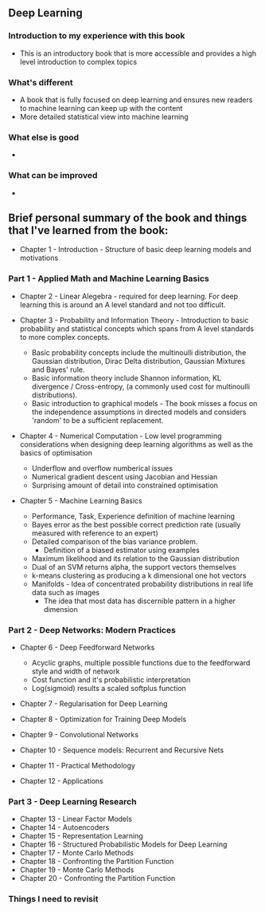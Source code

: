 ## Deep Learning
### Introduction to my experience with this book
+ This is an introductory book that is more accessible and provides a high level introduction to complex topics 


### What's different
+ A book that is fully focused on deep learning and ensures new readers to machine learning can keep up with the content
+ More detailed statistical view into machine learning

### What else is good
+

### What can be improved
+

## Brief personal summary of the book and things that I've learned from the book:

+ Chapter 1 - Introduction - Structure of basic deep learning models and motivations

### Part 1 - Applied Math and Machine Learning Basics

+ Chapter 2  - Linear Alegebra - required for deep learning. For deep learning this is around an A level standard and not too difficult.

+ Chapter 3 - Probability and Information Theory - Introduction to basic probability and statistical concepts which spans from A level standards to more complex concepts. 
    + Basic probability concepts include the multinoulli distribution, the Gaussian distribution, Dirac Delta distribution, Gaussian Mixtures and Bayes' rule. 
    + Basic information theory include Shannon information, KL divergence / Cross-entropy, (a commonly used cost for multinoulli distributions).
    + Basic introduction to graphical models - The book misses a focus on the independence assumptions in directed models and considers 'random' to be a sufficient replacement.
    
+ Chapter 4 - Numerical Computation - Low level programming considerations when designing deep learning algorithms as well as the basics of optimisation
    + Underflow and overflow numberical issues
    + Numerical gradient descent using Jacobian and Hessian
    + Surprising amount of detail into constrained optimisation
    
+ Chapter 5 - Machine Learning Basics 
    + Performance, Task, Experience definition of machine learning
    + Bayes error as the best possible correct prediction rate (usually measured with reference to an expert)
    + Detailed comparison of the bias variance problem.
        + Definition of a biased estimator using examples
    + Maximum likelihood and its relation to the Gaussian distribution
    + Dual of an SVM returns alpha, the support vectors themselves
    + k-means clustering as producing a k dimensional one hot vectors
    + Manifolds - Idea of concentrated probability distributions in real life data such as images
        + The idea that most data has discernible pattern in a higher dimension 

### Part 2 - Deep Networks: Modern Practices
    
+ Chapter 6 - Deep Feedforward Networks
    + Acyclic graphs, multiple possible functions due to the feedforward style and width of network
    + Cost function and it's probabilistic interpretation
    + Log(sigmoid) results a scaled softplus function
    
+ Chapter 7 - Regularisation for Deep Learning
+ Chapter 8 - Optimization for Training Deep Models
+ Chapter 9 - Convolutional Networks
+ Chapter 10 - Sequence models: Recurrent and Recursive Nets
+ Chapter 11 - Practical Methodology
+ Chapter 12 - Applications

### Part 3 - Deep Learning Research

+ Chapter 13 - Linear Factor Models
+ Chapter 14 - Autoencoders
+ Chapter 15 - Representation Learning
+ Chapter 16 - Structured Probabilistic Models for Deep Learning
+ Chapter 17 - Monte Carlo Methods
+ Chapter 18 - Confronting the Partition Function
+ Chapter 19 - Monte Carlo Methods
+ Chapter 20 - Confronting the Partition Function

### Things I need to revisit



